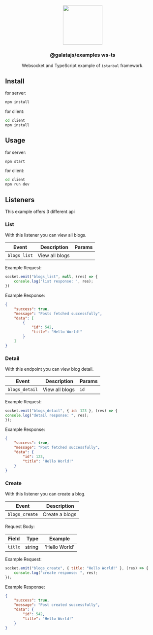 <p align="center">
<br>
<img src="https://avatars.githubusercontent.com/u/108695351?s=200&v=4" width="128" height="128">
</p>
<h3 align="center">@galatajs/examples ws-ts</h3>
<p align="center">
  Websocket and TypeScript example of <code>istanbul</code> framework. 
</p>

## Install

for server:

```bash
npm install
```

for client:

```bash
cd client
npm install
```

## Usage

for server:

```bash
npm start
```

for client:

```bash
cd client
npm run dev
```

## Listeners

This example offers 3 different api

### List

With this listener you can view all blogs.

| Event | Description | Params |
|------|-------------|--------|
| `blogs_list` | View all blogs | |

Example Request:

```javascript
socket.emit("blogs_list", null, (res) => {
    console.log('list response: ', res);
})
```

Example Response:

```json
{
    "success": true,
    "message": "Posts fetched successfully",
    "data": [
        {
            "id": 542,
            "title": "Hello World!"
        }
    ]
}
```

### Detail

With this endpoint you can view blog detail.

| Event | Description | Params |
|------|-------------|--------|
| `blogs_detail` | View all blogs | `id` |

Example Request:

```javascript
socket.emit("blogs_detail", { id: 123 }, (res) => {
console.log("detail response: ", res);
});
```

Example Response:

```json
{
    "success": true,
    "message": "Post fetched successfully",
    "data": {
        "id": 123,
        "title": "Hello World!"
    }
}
```

### Create

With this listener you can create a blog.

| Event | Description |
|------|-------------|
| `blogs_create` | Create a blogs |

Request Body:

| Field | Type | Example |
|-------|------|---------|
| `title` | string | 'Hello World' |

Example Request:

```javascript
socket.emit("blogs_create", { title: "Hello World!" }, (res) => {
    console.log("create response: ", res);
});
```

Example Response:

```json
{
    "success": true,
    "message": "Post created successfully",
    "data": {
        "id": 542,
        "title": "Hello World!"
    }
}
```